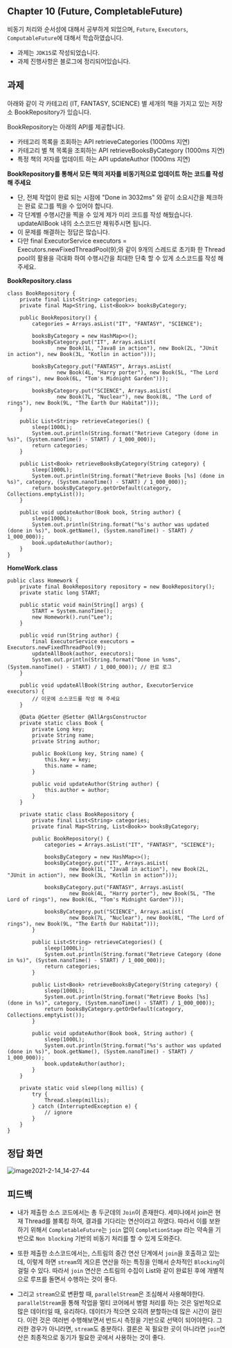 ## Chapter 10 (Future, CompletableFuture)

비동기 처리와 순서성에 대해서 공부하게 되었으며, `Future`, `Executors`, `ComputableFuture`에 대해서 학습하였습니다.

- 과제는 `JDK15`로 작성되었습니다.
- 과제 진행사항은 블로그에 정리되어있습니다.

## 과제

아래와 같이 각 카테고리 (IT, FANTASY, SCIENCE) 별 세개의 책을 가지고 있는 저장소 BookRepository가 있습니다.

BookRepository는 아래의 API를 제공합니다.

- 카테고리 목록을 조회하는 API retrieveCategories (1000ms 지연)
- 카테고리 별 책 목록을 조회하는 API retrieveBooksByCategory (1000ms 지연)
- 특정 책의 저자를 업데이트 하는 API updateAuthor (1000ms 지연)

**BookRepository를 통해서 모든 책의 저자를 비동기적으로 업데이트 하는 코드를 작성 해 주세요**

- 단, 전체 작업이 완료 되는 시점에 "Done in 3032ms" 와 같이 소요시간을 체크하는 완료 로그를 찍을 수 있어야 합니다. 
- 각 단계별 수행시간을 찍을 수 있게 제가 미리 코드를 작성 해뒀습니다. updateAllBook 내의 소스코드만 채워주시면 됩니다.
- 이 문제를 해결하는 정답은 많습니다.
- 다만 final ExecutorService executors = Executors.newFixedThreadPool(9);와 같이 9개의 스레드로 초기화 한 Thread pool의 활용을 극대화 하여 수행시간을 최대한 단축 할 수 있게 소스코드를 작성 해 주세요.

**BookRepository.class**
```
class BookRepository {
    private final List<String> categories;
    private final Map<String, List<Book>> booksByCategory;
 
    public BookRepository() {
        categories = Arrays.asList("IT", "FANTASY", "SCIENCE");
 
        booksByCategory = new HashMap<>();
        booksByCategory.put("IT", Arrays.asList(
                new Book(1L, "Java8 in action"), new Book(2L, "JUnit in action"), new Book(3L, "Kotlin in action")));
 
        booksByCategory.put("FANTASY", Arrays.asList(
                new Book(4L, "Harry porter"), new Book(5L, "The Lord of rings"), new Book(6L, "Tom's Midnight Garden")));
 
        booksByCategory.put("SCIENCE", Arrays.asList(
                new Book(7L, "Nuclear"), new Book(8L, "The Lord of rings"), new Book(9L, "The Earth Our Habitat")));
    }
 
    public List<String> retrieveCategories() {
        sleep(1000L);
        System.out.println(String.format("Retrieve Category (done in %s)", (System.nanoTime() - START) / 1_000_000));
        return categories;
    }
 
    public List<Book> retrieveBooksByCategory(String category) {
        sleep(1000L);
        System.out.println(String.format("Retrieve Books [%s] (done in %s)", category, (System.nanoTime() - START) / 1_000_000));
        return booksByCategory.getOrDefault(category, Collections.emptyList());
    }
 
    public void updateAuthor(Book book, String author) {
        sleep(1000L);
        System.out.println(String.format("%s's author was updated (done in %s)", book.getName(), (System.nanoTime() - START) / 1_000_000));
        book.updateAuthor(author);
    }
}

```

**HomeWork.class**

```
public class Homework {
    private final BookRepository repository = new BookRepository();
    private static long START;
 
    public static void main(String[] args) {
        START = System.nanoTime();
        new Homework().run("Lee");
    }
 
    public void run(String author) {
        final ExecutorService executors = Executors.newFixedThreadPool(9);
        updateAllBook(author, executors);
        System.out.println(String.format("Done in %sms", (System.nanoTime() - START) / 1_000_000)); // 완료 로그
    }
 
    public void updateAllBook(String author, ExecutorService executors) {
        // 이곳에 소스코드를 작성 해 주세요
    }
 
    @Data @Getter @Setter @AllArgsConstructor
    private static class Book {
        private Long key;
        private String name;
        private String author;
 
        public Book(Long key, String name) {
            this.key = key;
            this.name = name;
        }
 
        public void updateAuthor(String author) {
            this.author = author;
        }
    }
 
    private static class BookRepository {
        private final List<String> categories;
        private final Map<String, List<Book>> booksByCategory;
 
        public BookRepository() {
            categories = Arrays.asList("IT", "FANTASY", "SCIENCE");
 
            booksByCategory = new HashMap<>();
            booksByCategory.put("IT", Arrays.asList(
                    new Book(1L, "Java8 in action"), new Book(2L, "JUnit in action"), new Book(3L, "Kotlin in action")));
 
            booksByCategory.put("FANTASY", Arrays.asList(
                    new Book(4L, "Harry porter"), new Book(5L, "The Lord of rings"), new Book(6L, "Tom's Midnight Garden")));
 
            booksByCategory.put("SCIENCE", Arrays.asList(
                    new Book(7L, "Nuclear"), new Book(8L, "The Lord of rings"), new Book(9L, "The Earth Our Habitat")));
        }
 
        public List<String> retrieveCategories() {
            sleep(1000L);
            System.out.println(String.format("Retrieve Category (done in %s)", (System.nanoTime() - START) / 1_000_000));
            return categories;
        }
 
        public List<Book> retrieveBooksByCategory(String category) {
            sleep(1000L);
            System.out.println(String.format("Retrieve Books [%s] (done in %s)", category, (System.nanoTime() - START) / 1_000_000));
            return booksByCategory.getOrDefault(category, Collections.emptyList());
        }
 
        public void updateAuthor(Book book, String author) {
            sleep(1000L);
            System.out.println(String.format("%s's author was updated (done in %s)", book.getName(), (System.nanoTime() - START) / 1_000_000));
            book.updateAuthor(author);
        }
    }
 
    private static void sleep(long millis) {
        try {
            Thread.sleep(millis);
        } catch (InterruptedException e) {
            // ignore
        }
    }
}
```


## 정답 화면

![image2021-2-14_14-27-44](https://user-images.githubusercontent.com/14002238/110233188-add87280-7f65-11eb-86da-aacef35f993d.png)


## 피드백


- 내가 제출한 소스 코드에서는 총 두군데의 `Join`이 존재한다.
세미나에서 join은 현재 Thread를 블록킹 하여, 결과를 기다리는 연산이라고 하였다.
따라서 이를 보완하기 위해서 `CompletableFuture`는 `join` 없이 `CompletionStage` 라는 약속을 기반으로 `Non blocking` 기반의 비동기 처리를 할 수 있게 도와준다.

- 또한 제출한 소스코드에서는, 스트림의 중간 연산 단계에서 `join`을 호출하고 있는데, 이렇게 하면 `stream`의 게으른 연산을 하는 특징을 인해서 순차적인 `Blocking`이 걸릴 수 있다.
따라서 `join` 연산은 스트림의 수집이 List와 같이 완료된 후에 개별적으로 루프를 돌면서 수행하는 것이 좋다.

- 그리고 `stream`으로 변환할 때, `parallelStream`은 조심해서 사용해야한다. `parallelStream`을 통해 작업을 멀티 코어에서 병렬 처리를 하는 것은 일반적으로 많은 데이터일 때, 유리하다. 데이터가 적으면 오히려 분할하는데 많은 시간이 걸린다.
이런 것은 여러번 수행해보면서 반드시 측정을 기반으로 선택이 되어야한다. 그러한 경우가 아니라면, `stream`도 충분하다.
결론은 꼭 필요한 곳이 아니라면 `join`연산은 최종적으로 동기가 필요한 곳에서 사용하는 것이 좋다.




